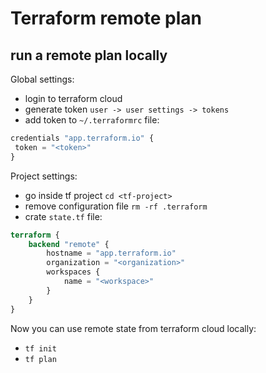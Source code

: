 # Terraform remote plan

## run a remote plan locally

Global settings:
- login to terraform cloud
- generate token `user -> user settings -> tokens`
- add token to `~/.terraformrc` file:
```terraform
credentials "app.terraform.io" {
 token = "<token>"
}
```

Project settings:
- go inside tf project `cd <tf-project>`
- remove configuration file `rm -rf .terraform`
- crate `state.tf` file:
```terraform
terraform {
    backend "remote" {
        hostname = "app.terraform.io"
        organization = "<organization>"
        workspaces {
            name = "<workspace>"
        }
    }
}
```

Now you can use remote state from terraform cloud locally:
- `tf init`
- `tf plan`
